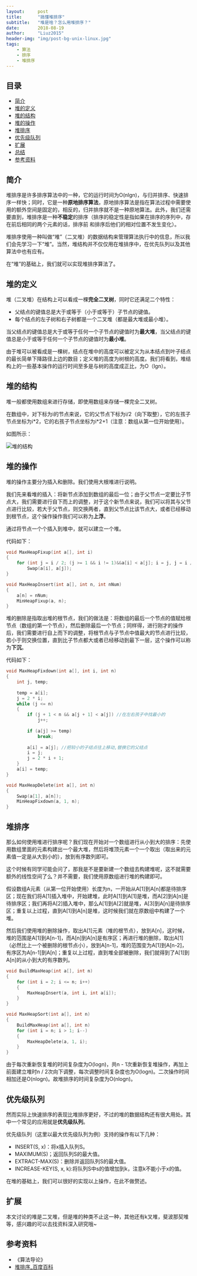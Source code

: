 ```yaml
---
layout:     post
title:      "搞懂堆排序"
subtitle:   "堆是啥？怎么用堆排序？"
date:       2018-08-19
author:     "Liuz2015"
header-img: "img/post-bg-unix-linux.jpg"
tags:
    - 算法
    - 排序
    - 堆排序
---
```


## 目录
- [简介](#简介)
- [堆的定义](#堆的定义)
- [堆的结构](#堆的结构)
- [堆的操作](#堆的操作)
- [堆排序](#堆排序)
- [优先级队列](#优先级队列)
- [扩展](#扩展)
- [总结](#总结)
- [参考资料](#参考资料)

## 简介

堆排序是许多排序算法中的一种，它的运行时间为O(nlgn)，与归并排序、快速排序一样快；同时，它是一种**原地排序算法**，原地排序算法是指在算法过程中需要使用的额外空间是固定的，相反的，归并排序就不是一种原地算法。此外，我们还需要直到，堆排序是一种**不稳定**的排序（排序的稳定性是指如果在排序的序列中，存在前后相同的两个元素的话，排序前 和排序后他们的相对位置不发生变化）。

堆排序使用一种叫做“堆”（二叉堆）的数据结构来管理算法执行中的信息，所以我们会先学习一下“堆”。当然，堆结构并不仅仅用在堆排序中，在优先队列以及其他算法中也有应有。

在“堆”的基础上，我们就可以实现堆排序算法了。

## 堆的定义

堆（二叉堆）在结构上可以看成一棵**完全二叉树**，同时它还满足二个特性：

- 父结点的键值总是大于或等于（小于或等于）子节点的键值。
- 每个结点的左子树和右子树都是一个二叉堆（都是最大堆或最小堆）。

当父结点的键值总是大于或等于任何一个子节点的键值时为**最大堆**，当父结点的键值总是小于或等于任何一个子节点的键值时为**最小堆**。

由于堆可以被看成是一棵树，结点在堆中的高度可以被定义为从本结点到叶子结点的最长简单下降路径上边的数目；定义堆的高度为树根的高度。我们将看到，堆结构上的一些基本操作的运行时间至多是与树的高度成正比，为O（lgn）。

## 堆的结构

堆一般都使用数组来进行存储，即使用数组来存储一棵完全二叉树。

在数组中，对下标为i的节点来说，它的父节点下标为i/2（向下取整），它的左孩子节点坐标为i\*2，它的右孩子节点坐标为i\*2+1（注意：数组从第一位开始使用）。

如图所示：

![堆的结构](/img\in-post\algorithm-heap-sort\heap-structure.jpg)

## 堆的操作

堆的操作主要分为插入和删除。我们使用大根堆进行说明。

我们先来看堆的插入：将新节点添加到数组的最后一位；由于父节点一定要比子节点大，我们需要进行自下而上的调整，对于这个新节点来说，我们可以将其与父节点进行比较，若大于父节点，则交换两者，直到父节点比该节点大，或者已经移动到根节点，这个操作操作我们可以称为**上浮**。

通过将节点一个个插入到堆中，就可以建立一个堆。

代码如下：

```cpp
void MaxHeapFixup(int a[], int i)  
{  
    for (int j = i / 2; (j >= 1 && i != 1)&&a[i] < a[j]; i = j, j = i / 2)  
        Swap(a[i], a[j]);  
}

void MaxHeapInsert(int a[], int n, int nNum)  
{  
    a[n] = nNum;  
    MinHeapFixup(a, n);  
}
```

堆的删除是指取出堆的根节点，我们的做法是：将数组的最后一个节点的值赋给根节点（数组的第一个节点），然后删除最后一个节点；同样得，进行刚才的操作后，我们需要进行自上而下的调整，将根节点与子节点中值最大的节点进行比较，若小于则交换位置，直到比子节点都大或者已经移动到最下一层，这个操作可以称为**下沉**。

代码如下：

```cpp
void MaxHeapFixdown(int a[], int i, int n)  
{  
    int j, temp;  
  
    temp = a[i];  
    j = 2 * i;  
    while (j <= n)  
    {  
        if (j + 1 < n && a[j + 1] < a[j]) //在左右孩子中找最小的  
            j++;  
  
        if (a[j] >= temp)  
            break;  
  
        a[i] = a[j]; //把较小的子结点往上移动,替换它的父结点  
        i = j;  
        j = 2 * i + 1;  
    }  
    a[i] = temp; 
}

void MaxHeapDelete(int a[], int n)  
{  
    Swap(a[1], a[n]);  
    MinHeapFixdown(a, 1, n);  
}  
```

## 堆排序

那么如何使用堆进行排序呢？我们现在开始对一个数组进行从小到大的排序：先使用数组里面的元素构建出一个最大堆，然后将堆顶元素一个一个取出（取出来的元素值一定是从大到小的），放到有序数列即可。

这个时候有同学可能会问了，那我是不是要新建一个数组去构建堆呢，这不就需要额外的线性空间了么？并不需要，我们使用原数组进行堆的构建即可。

假设数组A元素（从第一位开始使用）长度为n，一开始从A[1]到A[n]都是待排序区；现在我们将A[1]插入堆中，开始建堆，此时A[1]到A[1]是堆，而A[2]到A[n]是待排序区；我们再将A[2]插入堆中，那么A[1]到A[2]就是堆，A[3]到A[n]是待排序区；重复以上过程，直到A[1]到A[n]是堆，这时候我们就在原数组中构建了一个堆。

然后我们使用堆的删除操作，取出A[1]元素（堆的根节点），放到A[n]，这时候，堆的范围是A[1]到A[n-1]，而A[n]到A[n]是有序区；再进行堆的删除，取出A[1]（必然比上一个被删除的根节点小），放到A[n-1]，堆的范围变为A[1]到A[n-2]，有序区为A[n-1]到A[n]；重复以上过程，直到堆全部被删除，我们就得到了A[1]到A[n]的从小到大的有序数列。

```cpp
void BuildMaxHeap(int a[], int n)  
{  
    for (int i = 2; i <= n; i++)  
    {
        MaxHeapInsert(a, int i, int a[i]);
    }    
}  

void MaxHeapSort(int a[], int n)  
{  
    BuildMaxHeap(int a[], int n)
    for (int i = n; i > 1; i--)  
    {  
        MaxHeapDelete(a, 1, i);
    }  
}  
```

由于每次重新恢复堆的时间复杂度为O(logn)，共n - 1次重新恢复堆操作，再加上前面建立堆时n / 2次向下调整，每次调整时间复杂度也为O(logn)。二次操作时间相加还是O(nlogn)。故堆排序的时间复杂度为O(nlogn)。

## 优先级队列

然而实际上快速排序的表现比堆排序更好，不过的堆的数据结构还有很大用处。其中一个常见的应用就是**优先级队列**。

优先级队列（这里以最大优先级队列为例）支持的操作有以下几种：

- INSERT(S, x)：将x插入队列S。
- MAXIMUM(S)；返回队列S的最大值。
- EXTRACT-MAX(S)：删除并返回队列S的最大值。
- INCREASE-KEY(S, x, k):将队列S中s的值增加到k，注意k不能小于x的值。

在堆的基础上，我们可以很好的实现以上操作，在此不做赘述。

## 扩展

本文讨论的堆是二叉堆，但是堆的种类不止这一种，其他还有k叉堆，斐波那契堆等，感兴趣的可以去找资料深入研究哦~

## 参考资料
- 《算法导论》
- [堆排序_百度百科](https://baike.baidu.com/item/%E5%A0%86%E6%8E%92%E5%BA%8F/2840151?fr=aladdin#4_1)

